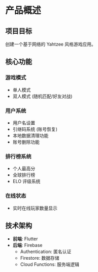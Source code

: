 # 产品概述

## 项目目标

创建一个基于网络的 Yahtzee 风格游戏应用。

## 核心功能

### 游戏模式
- 单人模式
- 双人模式 (随机匹配/好友对战)

### 用户系统
- 用户名设置
- 引继码系统 (账号恢复)
- 本地数据清理功能
- 账号删除功能

### 排行榜系统
- 个人最高分
- 全球排行榜
- ELO 评级系统

### 在线状态
- 实时在线玩家数量显示

## 技术架构

- **前端**: Flutter
- **后端**: Firebase
  - Authentication: 匿名认证
  - Firestore: 数据存储
  - Cloud Functions: 服务端逻辑
